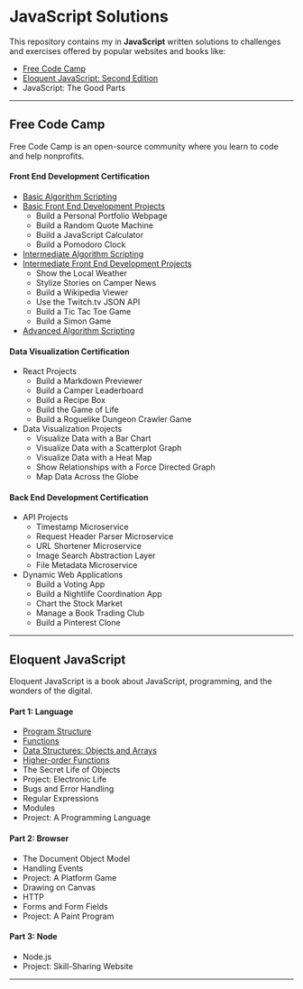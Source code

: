 # JavaScript Solutions

This repository contains my in **JavaScript** written solutions to challenges and exercises offered by popular websites and books like:

* [Free Code Camp](http://freecodecamp.com/)
* [Eloquent JavaScript: Second Edition](http://eloquentjavascript.net/)
* JavaScript: The Good Parts

***

## Free Code Camp

Free Code Camp is an open-source community where you learn to code and help nonprofits.

#### Front End Development Certification

* [Basic Algorithm Scripting](https://github.com/bomholt/JavaScript_solutions/tree/master/fcc_01_front_end_development/01_01_basic_algorithm_scripting)
* [Basic Front End Development Projects](https://github.com/bomholt/JavaScript_solutions/tree/master/fcc_01_front_end_development/01_02_basic_front_end_development_projects)
    * Build a Personal Portfolio Webpage
    * Build a Random Quote Machine
    * Build a JavaScript Calculator
    * Build a Pomodoro Clock
* [Intermediate Algorithm Scripting](https://github.com/bomholt/JavaScript_solutions/tree/master/fcc_01_front_end_development/01_03-intermediate_algorithm_scripting)
* [Intermediate Front End Development Projects](https://github.com/bomholt/JavaScript_solutions/tree/master/fcc_01_front_end_development/01_04_intermediate_front_end_development_projects)
    * Show the Local Weather
    * Stylize Stories on Camper News
    * Build a Wikipedia Viewer
    * Use the Twitch.tv JSON API
    * Build a Tic Tac Toe Game
    * Build a Simon Game
* [Advanced Algorithm Scripting](https://github.com/bomholt/JavaScript_solutions/tree/master/fcc_01_front_end_development/01_05_advanced_algorithm_scripting)

#### Data Visualization Certification

* React Projects
    * Build a Markdown Previewer
    * Build a Camper Leaderboard
    * Build a Recipe Box
    * Build the Game of Life
    * Build a Roguelike Dungeon Crawler Game
* Data Visualization Projects
    * Visualize Data with a Bar Chart
    * Visualize Data with a Scatterplot Graph
    * Visualize Data with a Heat Map
    * Show Relationships with a Force Directed Graph
    * Map Data Across the Globe

#### Back End Development Certification

* API Projects
    * Timestamp Microservice
    * Request Header Parser Microservice
    * URL Shortener Microservice
    * Image Search Abstraction Layer
    * File Metadata Microservice
* Dynamic Web Applications
    * Build a Voting App
    * Build a Nightlife Coordination App
    * Chart the Stock Market
    * Manage a Book Trading Club
    * Build a Pinterest Clone

***

## Eloquent JavaScript

Eloquent JavaScript is a book about JavaScript, programming, and the wonders of the digital. 

#### Part 1: Language

* [Program Structure](https://github.com/bomholt/JavaScript_solutions/tree/master/ejs_01_language/02_program_structure)
* [Functions](https://github.com/bomholt/JavaScript_solutions/tree/master/ejs_01_language/03_functions)
* [Data Structures: Objects and Arrays](https://github.com/bomholt/JavaScript_solutions/tree/master/ejs_01_language/04_data_structures_objects_and_arrays)
* [Higher-order Functions](https://github.com/bomholt/JavaScript_solutions/tree/master/ejs_01_language/05_higher_order_functions)
* The Secret Life of Objects
* Project: Electronic Life
* Bugs and Error Handling
* Regular Expressions
* Modules
* Project: A Programming Language

#### Part 2: Browser

* The Document Object Model
* Handling Events
* Project: A Platform Game
* Drawing on Canvas
* HTTP
* Forms and Form Fields
* Project: A Paint Program

#### Part 3: Node

* Node.js
* Project: Skill-Sharing Website

***
